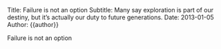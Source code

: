 Title: Failure is not an option
Subtitle: Many say exploration is part of our destiny, but it’s actually our duty to future generations.
Date: 2013-01-05
Author: {{author}}

Failure is not an option
